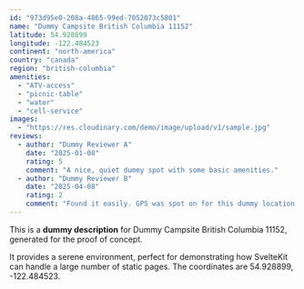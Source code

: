 ```yaml
---
id: "973d95e0-208a-4865-99ed-7052073c5801"
name: "Dummy Campsite British Columbia 11152"
latitude: 54.928899
longitude: -122.484523
continent: "north-america"
country: "canada"
region: "british-columbia"
amenities:
  - "ATV-access"
  - "picnic-table"
  - "water"
  - "cell-service"
images:
  - "https://res.cloudinary.com/demo/image/upload/v1/sample.jpg"
reviews:
  - author: "Dummy Reviewer A"
    date: "2025-01-08"
    rating: 5
    comment: "A nice, quiet dummy spot with some basic amenities."
  - author: "Dummy Reviewer B"
    date: "2025-04-08"
    rating: 2
    comment: "Found it easily. GPS was spot on for this dummy location."
---
```


This is a **dummy description** for Dummy Campsite British Columbia 11152, generated for the proof of concept.

It provides a serene environment, perfect for demonstrating how SvelteKit can handle a large number of static pages. The coordinates are 54.928899, -122.484523.
